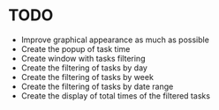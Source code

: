 # TODO

* Improve graphical appearance as much as possible
* Create the popup of task time
* Create window with tasks filtering
* Create the filtering of tasks by day
* Create the filtering of tasks by week
* Create the filtering of tasks by date range
* Create the display of total times of the filtered tasks
